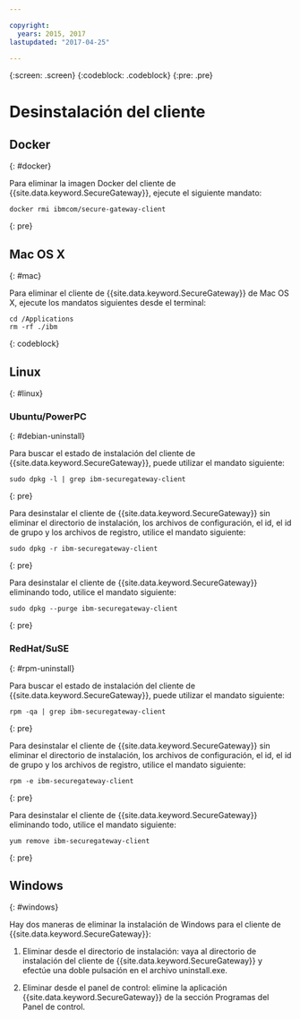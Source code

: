```yaml
---

copyright:
  years: 2015, 2017
lastupdated: "2017-04-25"

---
```

{:screen: .screen}
{:codeblock: .codeblock}
{:pre: .pre}

# Desinstalación del cliente

## Docker
{: #docker}

Para eliminar la imagen Docker del cliente de {{site.data.keyword.SecureGateway}}, ejecute el siguiente mandato:

```
docker rmi ibmcom/secure-gateway-client
```
{: pre}

## Mac OS X
{: #mac}

Para eliminar el cliente de {{site.data.keyword.SecureGateway}} de Mac OS X, ejecute los mandatos siguientes desde el terminal:

```
cd /Applications
rm -rf ./ibm
```
{: codeblock}

## Linux
{: #linux}

### Ubuntu/PowerPC
{: #debian-uninstall}

Para buscar el estado de instalación del cliente de {{site.data.keyword.SecureGateway}},
puede utilizar el mandato siguiente:

```
sudo dpkg -l | grep ibm-securegateway-client
```
{: pre}

Para desinstalar el cliente de {{site.data.keyword.SecureGateway}}
sin eliminar el directorio de instalación, los archivos de configuración,
el id, el id de grupo y los archivos de registro, utilice el mandato siguiente:

```
sudo dpkg -r ibm-securegateway-client
```
{: pre}

Para desinstalar el cliente de {{site.data.keyword.SecureGateway}}
eliminando todo, utilice el mandato siguiente:

```
sudo dpkg --purge ibm-securegateway-client
```
{: pre}

### RedHat/SuSE
{: #rpm-uninstall}

Para buscar el estado de instalación del cliente de {{site.data.keyword.SecureGateway}},
puede utilizar el mandato siguiente:

```
rpm -qa | grep ibm-securegateway-client
```
{: pre}

Para desinstalar el cliente de {{site.data.keyword.SecureGateway}}
sin eliminar el directorio de instalación, los archivos de configuración,
el id, el id de grupo y los archivos de registro, utilice el mandato siguiente:

```
rpm -e ibm-securegateway-client
```
{: pre}

Para desinstalar el cliente de {{site.data.keyword.SecureGateway}}
eliminando todo, utilice el mandato siguiente:

```
yum remove ibm-securegateway-client
```
{: pre}

## Windows
{: #windows}

Hay dos maneras de eliminar la instalación de Windows para el cliente de {{site.data.keyword.SecureGateway}}:

1. Eliminar desde el directorio de instalación: vaya al directorio de instalación del cliente de {{site.data.keyword.SecureGateway}} y efectúe una doble pulsación en el archivo uninstall.exe.

2. Eliminar desde el panel de control: elimine la aplicación {{site.data.keyword.SecureGateway}} de la sección Programas del Panel de control.

